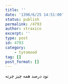 ```yaml
---
title: ''
date: '1396/6/25 14:51:00'
status: publish
permalink: /4793
author: straxico
excerpt: ''
type: post
id: 4793
category:
    - tytomood
tag: []
post_format: []
---
```

نود درصد همه چیز چرته